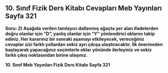 ## 10. Sınıf Fizik Ders Kitabı Cevapları Meb Yayınları Sayfa 321

**Soru: 2) Aşağıda verilen tamlayıcı dallanmış ağaçta yer alan ifadelerden doğru olanlar için “D”, yanlış olanlar için “Y” yönlendirici oklarını takip ediniz. Her kararınız bir sonraki aşamayı etkileyecek, vereceğiniz cevaplar sizi farklı yollardan sekiz ayrı çıkışa ulaştıracaktır. İlk önermeden başlayarak yapacağınız seçimlerle oklar yönünde ilerleyiniz ve sekiz farklı çıkış noktasından birine ulaşınız.**

**10. Sınıf Meb Yayınları Fizik Ders Kitabı Sayfa 321**
